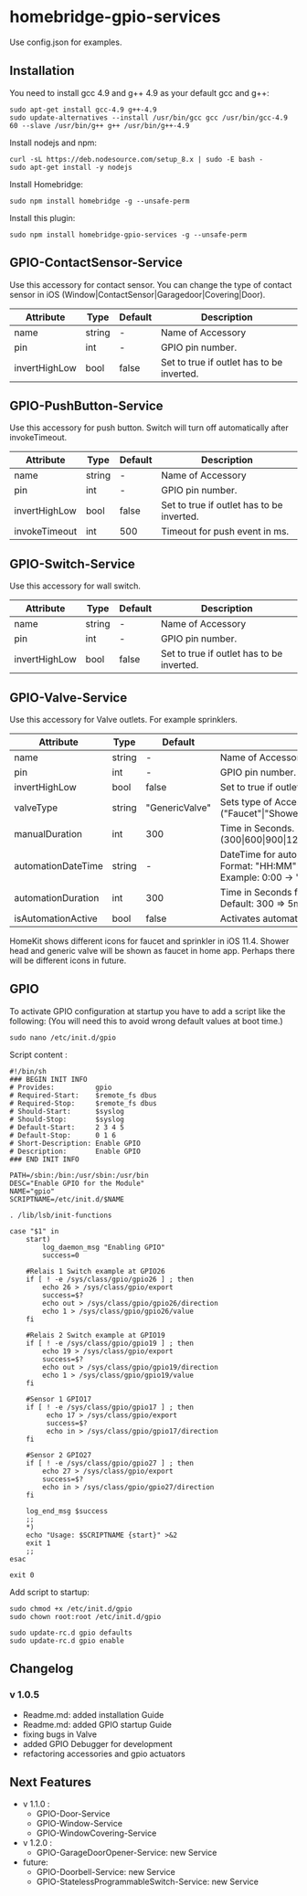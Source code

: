 # homebridge-gpio-services

Use config.json for examples.

## Installation

You need to install gcc 4.9 and g++ 4.9 as your default gcc and g++:
```
sudo apt-get install gcc-4.9 g++-4.9
sudo update-alternatives --install /usr/bin/gcc gcc /usr/bin/gcc-4.9 60 --slave /usr/bin/g++ g++ /usr/bin/g++-4.9
```

Install nodejs and npm:
```
curl -sL https://deb.nodesource.com/setup_8.x | sudo -E bash -
sudo apt-get install -y nodejs
```

Install Homebridge:
```
sudo npm install homebridge -g --unsafe-perm
```

Install this plugin:
```
sudo npm install homebridge-gpio-services -g --unsafe-perm
```

<!--
## GPIO-Door-Service

Use this accessory for motorized door.

| Attribute               | Type   | Default | Description 
|-------------------------|--------|---------|-------------
|name                     | string | -       | Name of Accessory
|pin                      | int    | -       | GPIO pin number for engine open.
|invertHighLow            | bool   | false   | Set to true if pin outlet has to be inverted.
|timeOpen                 | int    | -       | Time needed to open in ms.
|pinClose                 | int    | -       | GPIO pin number for engine close.
|invertHighLowClose       | bool   | false   | Set to true if pinClose outlet has to be inverted.
|timeClose                | int    | -       | Time needed to close in ms.
|pinContactOpen           | int    | -       | GPIO pin number for contact open.
|invertHighLowContactOpen | bool   | false   | Set to true if pinContactOpen outlet has to be inverted.
|pinContactClose          | int    | -       | GPIO pin number for contact close.
|invertHighLowContactClose| bool   | false   | Set to true if pinContactClose outlet has to be inverted.
-->

## GPIO-ContactSensor-Service

Use this accessory for contact sensor. You can change the type of contact sensor in iOS (Window\|ContactSensor\|Garagedoor\|Covering\|Door).

| Attribute    | Type   | Default | Description 
|--------------|--------|---------|-------------
|name          | string | -       | Name of Accessory
|pin           | int    | -       | GPIO pin number.
|invertHighLow | bool   | false   | Set to true if outlet has to be inverted.

## GPIO-PushButton-Service

Use this accessory for push button. Switch will turn off automatically after invokeTimeout.

| Attribute    | Type   | Default | Description 
|--------------|--------|---------|-------------
|name          | string | -       | Name of Accessory
|pin           | int    | -       | GPIO pin number.
|invertHighLow | bool   | false   | Set to true if outlet has to be inverted.
|invokeTimeout | int    | 500     | Timeout for push event in ms.

## GPIO-Switch-Service

Use this accessory for wall switch.

| Attribute    | Type   | Default | Description 
|--------------|--------|---------|-------------
|name          | string | -       | Name of Accessory
|pin           | int    | -       | GPIO pin number.
|invertHighLow | bool   | false   | Set to true if outlet has to be inverted.

## GPIO-Valve-Service

Use this accessory for Valve outlets. For example sprinklers.

| Attribute        | Type   | Default        | Description 
|------------------|--------|----------------|-------------
|name              | string | -              | Name of Accessory
|pin               | int    | -              | GPIO pin number. 
|invertHighLow     | bool   | false          | Set to true if outlet has to be inverted.
|valveType         | string | "GenericValve" | Sets type of Accessory. <br>("Faucet"\|"ShowerHead"\|"Sprinkler"\|"GenericValve")
|manualDuration    | int    | 300            | Time in Seconds. Default: 300 => 5min <br>(300\|600\|900\|1200\|1500\|1800\|2100\|2400\|2700\|3000\|3300\|3600)
|automationDateTime| string | -              | DateTime for automated irrigation. <br> Format: "HH:MM" <br> Example: 0:00 -> "00:00" 
|automationDuration| int    | 300            | Time in Seconds for automated irrigation. <br>Default: 300 => 5min
|isAutomationActive| bool   | false          | Activates automatic irrigation.

HomeKit shows different icons for faucet and sprinkler in iOS 11.4. Shower head and generic valve will be shown as faucet in home app. Perhaps there will be different icons in future.

<!--
## GPIO-Window-Service

Use this accessory for motorized window.

| Attribute               | Type   | Default | Description 
|-------------------------|--------|---------|-------------
|name                     | string | -       | Name of Accessory
|pin                      | int    | -       | GPIO pin number for engine open.
|invertHighLow            | bool   | false   | Set to true if pin outlet has to be inverted.
|timeOpen                 | int    | -       | Time needed to open in ms.
|pinClose                 | int    | -       | GPIO pin number for engine close.
|invertHighLowClose       | bool   | false   | Set to true if pinClose outlet has to be inverted.
|timeClose                | int    | -       | Time needed to close in ms.
|pinContactOpen           | int    | -       | GPIO pin number for contact open.
|invertHighLowContactOpen | bool   | false   | Set to true if pinContactOpen outlet has to be inverted.
|pinContactClose          | int    | -       | GPIO pin number for contact close.
|invertHighLowContactClose| bool   | false   | Set to true if pinContactClose outlet has to be inverted.

## GPIO-WindowCovering-Service

Use this accessory for motorized window covering.

| Attribute               | Type   | Default | Description 
|-------------------------|--------|---------|-------------
|name                     | string | -       | Name of Accessory
|pin                      | int    | -       | GPIO pin number for engine open.
|invertHighLow            | bool   | false   | Set to true if pin outlet has to be inverted.
|timeOpen                 | int    | -       | Time needed to open in ms.
|pinClose                 | int    | -       | GPIO pin number for engine close.
|invertHighLowClose       | bool   | false   | Set to true if pinClose outlet has to be inverted.
|timeClose                | int    | -       | Time needed to close in ms.
|pinContactOpen           | int    | -       | GPIO pin number for contact open.
|invertHighLowContactOpen | bool   | false   | Set to true if pinContactOpen outlet has to be inverted.
|pinContactClose          | int    | -       | GPIO pin number for contact close.
|invertHighLowContactClose| bool   | false   | Set to true if pinContactClose outlet has to be inverted.
-->

## GPIO

To activate GPIO configuration at startup you have to add a script like the following:
(You will need this to avoid wrong default values at boot time.)
```
sudo nano /etc/init.d/gpio
```
Script content :
```
#!/bin/sh
### BEGIN INIT INFO
# Provides:          gpio
# Required-Start:    $remote_fs dbus
# Required-Stop:     $remote_fs dbus
# Should-Start:      $syslog
# Should-Stop:       $syslog
# Default-Start:     2 3 4 5
# Default-Stop:      0 1 6
# Short-Description: Enable GPIO
# Description:       Enable GPIO
### END INIT INFO

PATH=/sbin:/bin:/usr/sbin:/usr/bin
DESC="Enable GPIO for the Module"
NAME="gpio"
SCRIPTNAME=/etc/init.d/$NAME

. /lib/lsb/init-functions

case "$1" in
    start)
        log_daemon_msg "Enabling GPIO"
        success=0

    #Relais 1 Switch example at GPIO26
    if [ ! -e /sys/class/gpio/gpio26 ] ; then
        echo 26 > /sys/class/gpio/export
        success=$?
        echo out > /sys/class/gpio/gpio26/direction
        echo 1 > /sys/class/gpio/gpio26/value
    fi
    
    #Relais 2 Switch example at GPIO19
    if [ ! -e /sys/class/gpio/gpio19 ] ; then
        echo 19 > /sys/class/gpio/export
        success=$?
        echo out > /sys/class/gpio/gpio19/direction
        echo 1 > /sys/class/gpio/gpio19/value
    fi
    
    #Sensor 1 GPIO17
    if [ ! -e /sys/class/gpio/gpio17 ] ; then
         echo 17 > /sys/class/gpio/export
         success=$?
         echo in > /sys/class/gpio/gpio17/direction
    fi
    
    #Sensor 2 GPIO27
    if [ ! -e /sys/class/gpio/gpio27 ] ; then
        echo 27 > /sys/class/gpio/export
        success=$?
        echo in > /sys/class/gpio/gpio27/direction
    fi
    
    log_end_msg $success
    ;;
    *)
    echo "Usage: $SCRIPTNAME {start}" >&2
    exit 1
    ;;
esac

exit 0
```

Add script to startup:

```
sudo chmod +x /etc/init.d/gpio
sudo chown root:root /etc/init.d/gpio

sudo update-rc.d gpio defaults
sudo update-rc.d gpio enable
```

## Changelog

### v 1.0.5

+ Readme.md: added installation Guide
+ Readme.md: added GPIO startup Guide
+ fixing bugs in Valve
+ added GPIO Debugger for development
+ refactoring accessories and gpio actuators

## Next Features

* v 1.1.0 :
    - GPIO-Door-Service
    - GPIO-Window-Service
    - GPIO-WindowCovering-Service
* v 1.2.0 :
    - GPIO-GarageDoorOpener-Service: new Service
* future:
    - GPIO-Doorbell-Service: new Service
    - GPIO-StatelessProgrammableSwitch-Service: new Service
